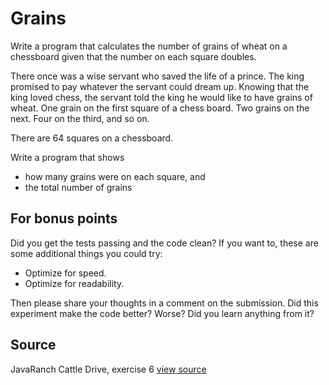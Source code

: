 # Grains

Write a program that calculates the number of grains of wheat on a chessboard given that the number on each square doubles.

There once was a wise servant who saved the life of a prince. The king promised to pay whatever the servant could dream up. Knowing that the king loved chess, the servant told the king he would like to have grains of wheat. One grain on the first square of a chess board. Two grains on the next. Four on the third, and so on.

There are 64 squares on a chessboard.

Write a program that shows
- how many grains were on each square, and
- the total number of grains


## For bonus points

Did you get the tests passing and the code clean? If you want to, these are some additional things you could try:

* Optimize for speed.
* Optimize for readability.

Then please share your thoughts in a comment on the submission. Did this experiment make the code better? Worse? Did you learn anything from it?


## Source

JavaRanch Cattle Drive, exercise 6 [view source](http://www.javaranch.com/grains.jsp)